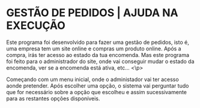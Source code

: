 <h1>GESTÃO DE PEDIDOS | AJUDA NA EXECUÇÃO</h1>

<p> Este programa foi desenvolvido para fazer uma gestão de pedidos, isto é, uma empresa tem um site online e compras um produto online. Após a compra, irás ter acesso ao estado da tua encomenda. Mas este programa foi feito para o administrador do site, onde vai conseguir mudar o estado da encomenda, ver se a encomenda está ativa, etc... <\p>

Começando com um menu inicial, onde o administador vai ter acesso aonde pretender. 
Após escolher uma opção, o sistema vai perguntar tudo que for necessário sobre a opção que escolheu e assim sucessivamente para as restantes opções disponíveis. 
